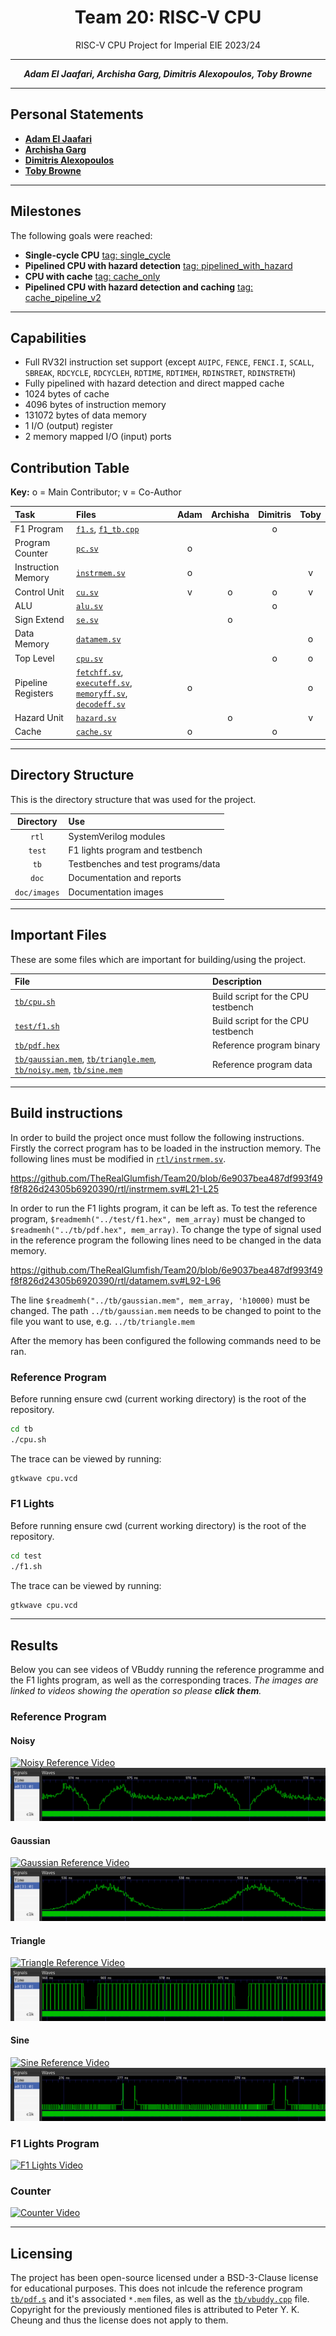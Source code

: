 <center>

# Team 20: RISC-V CPU
RISC-V CPU Project for Imperial EIE 2023/24

---

**_Adam El Jaafari, Archisha Garg, Dimitris Alexopoulos, Toby Browne_**

---

</center>

## Personal Statements

- [**Adam El Jaafari**](doc/Adam%20El%20Jaafari.md)
- [**Archisha Garg**](doc/ArchishaGarg.md)
- [**Dimitris Alexopoulos**](doc/Dimitris%20Alexopoulos.md)
- [**Toby Browne**](doc/TobyBrowne.pdf)

---

## Milestones
The following goals were reached:

- **Single-cycle CPU** [tag: single_cycle](https://github.com/TheRealGlumfish/Team20/releases/tag/single_cycle)
- **Pipelined CPU with hazard detection** [tag: pipelined_with_hazard](https://github.com/TheRealGlumfish/Team20/releases/tag/pipelined_with_hazard)
- **CPU with cache** [tag: cache_only](https://github.com/TheRealGlumfish/Team20/releases/tag/cache_only)
- **Pipelined CPU with hazard detection and caching** [tag: cache_pipeline_v2](https://github.com/TheRealGlumfish/Team20/releases/tag/cache_pipeline_v2)

---

## Capabilities

- Full RV32I instruction set support (except `AUIPC`, `FENCE`, `FENCI.I`, `SCALL`, `SBREAK`, `RDCYCLE`, `RDCYCLEH`, `RDTIME`, `RDTIMEH`, `RDINSTRET`, `RDINSTRETH`)
- Fully pipelined with hazard detection and direct mapped cache
- 1024 bytes of cache
- 4096 bytes of instruction memory
- 131072 bytes of data memory
- 1 I/O (output) register
- 2 memory mapped I/O (input) ports

## Contribution Table

**Key:** o = Main Contributor; v = Co-Author

Task              | Files                                                                                  | Adam  | Archisha  | Dimitris  | Toby |
:-----------------|:---------------------------------------------------------------------------------------|:-----:|:---------:|:---------:|:----:|
F1 Program        | [`f1.s`](test/f1.s), [`f1_tb.cpp`](test/f1_tb.cpp)                                          |       |           |     o     |      |
Program Counter   | [`pc.sv`](rtl/pc.sv)                                                                     |   o   |           |           |      |
Instruction Memory| [`instrmem.sv`](rtl/instrmem.sv)                                                         |   o   |           |           |   v  |
Control Unit      | [`cu.sv`](rtl/cu.sv)                                                                     |   v   |     o     |     o     |   v  |
ALU               | [`alu.sv`](rtl/alu.sv)                                                                   |       |           |     o     |      |
Sign Extend       | [`se.sv`](rtl/se.sv)                                                                     |       |     o     |           |      |
Data Memory       | [`datamem.sv`](rtl/datamem.sv)                                                           |       |           |           |   o  |
Top Level         | [`cpu.sv`](rtl/cpu.sv)                                                                   |       |           |     o     |   o  |
Pipeline Registers| [`fetchff.sv`](rtl/fetchff.sv), [`executeff.sv`](rtl/executeff.sv), [`memoryff.sv`](rtl/memoryff.sv), [`decodeff.sv`](rtl/decodeff.sv)   |   o   |           |           |  o  |
Hazard Unit       | [`hazard.sv`](rtl/hazard.sv)                                                             |       |     o     |           |   v  |
Cache             | [`cache.sv`](rtl/cache.sv)                                                               |   o   |           |     o     |      |
___

## Directory Structure
This is the directory structure that was used for the project.

Directory    | Use
:-----------:|:------------------------------------------------
`rtl`        | SystemVerilog modules
`test`       | F1 lights program and testbench
`tb`         | Testbenches and test programs/data
`doc`        | Documentation and reports
`doc/images` | Documentation images
___

## Important Files
These are some files which are important for building/using the project.

File                       | Description
:--------------------------|:------------------------------------------------
[`tb/cpu.sh`](tb/cpu.sh)   | Build script for the CPU testbench
[`test/f1.sh`](test/f1.sh) | Build script for the CPU testbench
[`tb/pdf.hex`](tb/pdf.hex) | Reference program binary
[`tb/gaussian.mem`](tb/gaussian.mem), [`tb/triangle.mem`](tb/triangle.mem), [`tb/noisy.mem`](tb/noisy.mem), [`tb/sine.mem`](tb/sine.mem) | Reference program data

---

## Build instructions
In order to build the project once must follow the following instructions.
Firstly the correct program has to be loaded in the instruction memory.
The following lines must be modified in [`rtl/instrmem.sv`](rtl/instrmem.sv).

https://github.com/TheRealGlumfish/Team20/blob/6e9037bea487df993f49f8f826d24305b6920390/rtl/instrmem.sv#L21-L25

In order to run the F1 lights program, it can be left as.
To test the reference program, `$readmemh("../test/f1.hex", mem_array)` must be changed to `$readmemh("../tb/pdf.hex", mem_array)`.
To change the type of signal used in the reference program the following lines need to be changed in the data memory.

https://github.com/TheRealGlumfish/Team20/blob/6e9037bea487df993f49f8f826d24305b6920390/rtl/datamem.sv#L92-L96

The line `$readmemh("../tb/gaussian.mem", mem_array, 'h10000)` must be changed.
The path `../tb/gaussian.mem` needs to be changed to point to the file you want to use, e.g. `../tb/triangle.mem`

After the memory has been configured the following commands need to be ran.

### Reference Program
Before running ensure cwd (current working directory) is the root of the repository.
```bash
cd tb
./cpu.sh
```
The trace can be viewed by running:
```bash
gtkwave cpu.vcd
```

### F1 Lights
Before running ensure cwd (current working directory) is the root of the repository.
```bash
cd test
./f1.sh
```
The trace can be viewed by running:
```bash
gtkwave cpu.vcd
```

---

## Results
Below you can see videos of VBuddy running the reference programme and the F1 lights program, as well as the corresponding traces.
*The images are linked to videos showing the operation so please **click them**.*

### Reference Program

#### Noisy
[![Noisy Reference Video](https://img.youtube.com/vi/Y_nzNr7ADFw/0.jpg)](https://www.youtube.com/watch?v=Y_nzNr7ADFw)
![Noisy Trace](doc/images/noisy_trace.png)

#### Gaussian
[![Gaussian Reference Video](https://img.youtube.com/vi/T2Tk2yOzgiE/0.jpg)](https://www.youtube.com/watch?v=T2Tk2yOzgiE)
![Gaussian Trace](doc/images/gaussian_trace.png)

#### Triangle
[![Triangle Reference Video](https://img.youtube.com/vi/TX_0CC5hTIs/0.jpg)](https://www.youtube.com/watch?v=TX_0CC5hTIs)
![Triangle Trace](doc/images/triangle_trace.png)

#### Sine
[![Sine Reference Video](https://img.youtube.com/vi/tG3ZVr8eeHc/0.jpg)](https://www.youtube.com/watch?v=tG3ZVr8eeHc)
![Sine Trace](doc/images/sine_trace.png)

### F1 Lights Program

[![F1 Lights Video](https://img.youtube.com/vi/nlPqbfTXb-g/0.jpg)](https://www.youtube.com/watch?v=nlPqbfTXb-g)

### Counter

[![Counter Video](https://img.youtube.com/vi/yVlzP7fNkNw/0.jpg)](https://www.youtube.com/watch?v=yVlzP7fNkNw)

---

## Licensing
The project has been open-source licensed under a BSD-3-Clause license for educational purposes.
This does not inlcude the reference program [`tb/pdf.s`](tb/pdf.s) and it's associated `*.mem` files, as well as the [`tb/vbuddy.cpp`](tb/vbuddy.cpp) file.
Copyright for the previously mentioned files is attributed to Peter Y. K. Cheung and thus the license does not apply to them.
